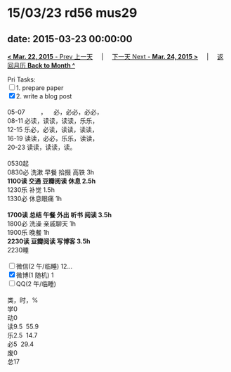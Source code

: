 # 15/03/23 rd56 mus29

date: 2015-03-23 00:00:00
---
[**< Mar. 22, 2015** - Prev 上一天](/lifelogs/2015/03/d22.md) &nbsp; &nbsp; | &nbsp; &nbsp; [下一天 Next - **Mar. 24, 2015 >**](/lifelogs/2015/03/d24.md) &nbsp; &nbsp; |  &nbsp; &nbsp; [返回月历 **Back to Month ^**](/lifelogs/2015/03/index.md)
<br/><div>Pri Tasks:</div><div><input type="checkbox" />1. prepare paper</div><div><input type="checkbox" checked="true" />2. write a blog post</div><div><br/></div><div>05-07         ，    必，必必，必必，</div><div>08-11 必读，读读，读读，乐乐，</div><div>12-15 乐必，必读，读读，读读，</div><div>16-19 读读，必必，乐乐，读读，</div><div>20-23 读读，读读，读。</div><div><br/></div><div>0530起</div><div>0830必 洗漱 早餐 拾掇 高铁 3h</div><div><b>1100读 交通 豆瓣阅读 休息 2.5h</b></div><div>1230乐 补觉 1.5h</div><div>1330必 休息眼痛 1h</div><div><br/></div><div><b>1700读 总结 午餐 外出 听书 阅读 3.5h</b></div><div>1800必 洗澡 亲戚聊天 1h</div><div>1900乐 晚餐 1h</div><div><b>2230读 豆瓣阅读 写博客 3.5h</b></div><div>2230睡</div><div><br/></div><div><input type="checkbox" />微信(2 午/临睡) 12…</div><div><input type="checkbox" checked="true" />微博(1 随机) 1</div><div><input type="checkbox" />QQ(2 午/临睡)</div><div><br/></div><div>类，时，%</div><div>学0</div><div>动0</div><div>读9.5  55.9</div><div>乐2.5  14.7</div><div>必5  29.4</div><div>废0</div><div>总17</div>
